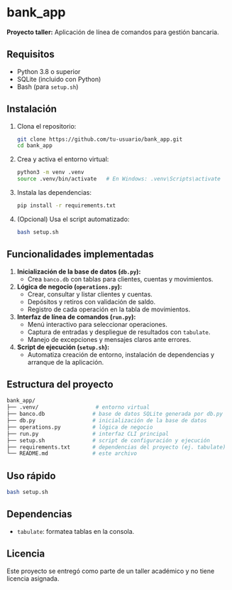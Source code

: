 # bank_app

**Proyecto taller:** Aplicación de línea de comandos para gestión bancaria.

## Requisitos

- Python 3.8 o superior
- SQLite (incluido con Python)
- Bash (para `setup.sh`)

## Instalación

1. Clona el repositorio:
   ```bash
   git clone https://github.com/tu-usuario/bank_app.git
   cd bank_app
   ```
2. Crea y activa el entorno virtual:
   ```bash
   python3 -m venv .venv
   source .venv/bin/activate   # En Windows: .venv\Scripts\activate
   ```
3. Instala las dependencias:
   ```bash
   pip install -r requirements.txt
   ```
4. (Opcional) Usa el script automatizado:
   ```bash
   bash setup.sh
   ```

## Funcionalidades implementadas

1. **Inicialización de la base de datos (`db.py`):**
   - Crea `banco.db` con tablas para clientes, cuentas y movimientos.
2. **Lógica de negocio (`operations.py`):**
   - Crear, consultar y listar clientes y cuentas.
   - Depósitos y retiros con validación de saldo.
   - Registro de cada operación en la tabla de movimientos.
3. **Interfaz de línea de comandos (`run.py`):**
   - Menú interactivo para seleccionar operaciones.
   - Captura de entradas y despliegue de resultados con `tabulate`.
   - Manejo de excepciones y mensajes claros ante errores.
4. **Script de ejecución (`setup.sh`):**
   - Automatiza creación de entorno, instalación de dependencias y arranque de la aplicación.

## Estructura del proyecto

```bash
bank_app/
├── .venv/                  # entorno virtual
├── banco.db               # base de datos SQLite generada por db.py
├── db.py                  # inicialización de la base de datos
├── operations.py          # lógica de negocio
├── run.py                 # interfaz CLI principal
├── setup.sh               # script de configuración y ejecución
├── requirements.txt       # dependencias del proyecto (ej. tabulate)
└── README.md              # este archivo
```

## Uso rápido

```bash
bash setup.sh
```

## Dependencias

- `tabulate`: formatea tablas en la consola.

## Licencia

Este proyecto se entregó como parte de un taller académico y no tiene licencia asignada.